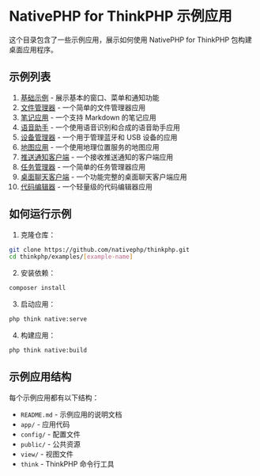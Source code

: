 # NativePHP for ThinkPHP 示例应用

这个目录包含了一些示例应用，展示如何使用 NativePHP for ThinkPHP 包构建桌面应用程序。

## 示例列表

1. [基础示例](basic/README.md) - 展示基本的窗口、菜单和通知功能
2. [文件管理器](file-manager/README.md) - 一个简单的文件管理器应用
3. [笔记应用](note-app/README.md) - 一个支持 Markdown 的笔记应用
4. [语音助手](voice-assistant/README.md) - 一个使用语音识别和合成的语音助手应用
5. [设备管理器](device-manager/README.md) - 一个用于管理蓝牙和 USB 设备的应用
6. [地图应用](map-app/README.md) - 一个使用地理位置服务的地图应用
7. [推送通知客户端](push-client/README.md) - 一个接收推送通知的客户端应用
8. [任务管理器](task-manager/README.md) - 一个简单的任务管理器应用
9. [桌面聊天客户端](chat-client/README.md) - 一个功能完整的桌面聊天客户端应用
10. [代码编辑器](code-editor/README.md) - 一个轻量级的代码编辑器应用

## 如何运行示例

1. 克隆仓库：

```bash
git clone https://github.com/nativephp/thinkphp.git
cd thinkphp/examples/[example-name]
```

2. 安装依赖：

```bash
composer install
```

3. 启动应用：

```bash
php think native:serve
```

4. 构建应用：

```bash
php think native:build
```

## 示例应用结构

每个示例应用都有以下结构：

- `README.md` - 示例应用的说明文档
- `app/` - 应用代码
- `config/` - 配置文件
- `public/` - 公共资源
- `view/` - 视图文件
- `think` - ThinkPHP 命令行工具
